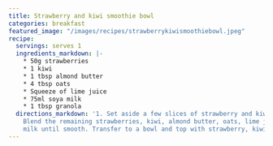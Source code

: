 ```yaml
---
title: Strawberry and kiwi smoothie bowl
categories: breakfast
featured_image: "/images/recipes/strawberrykiwismoothiebowl.jpeg"
recipe:
  servings: serves 1
  ingredients_markdown: |-
    * 50g strawberries
    * 1 kiwi
    * 1 tbsp almond butter
    * 4 tbsp oats
    * Squeeze of lime juice
    * 75ml soya milk
    * 1 tbsp granola
  directions_markdown: '1. Set aside a few slices of strawberry and kiwi for the topping.
    Blend the remaining strawberries, kiwi, almond butter, oats, lime juice and soya
    milk until smooth. Transfer to a bowl and top with strawberry, kiwi and granola. '
---
```

